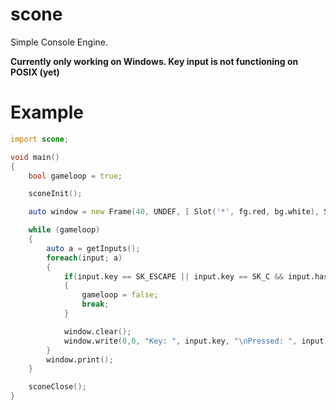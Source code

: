 # scone
Simple Console Engine.

**Currently only working on Windows. Key input is not functioning on POSIX (yet)**

# Example
```d
import scone;

void main()
{
    bool gameloop = true;

    sconeInit();

    auto window = new Frame(40, UNDEF, [ Slot('*', fg.red, bg.white), Slot('#', fg.white, bg.red), Slot(' ') ]);

    while (gameloop)
    {
        auto a = getInputs();
        foreach(input; a)
        {
            if(input.key == SK_ESCAPE || input.key == SK_C && input.hasControlKey(ControlKey.CTRL))
            {
                gameloop = false;
                break;
            }

            window.clear();
            window.write(0,0, "Key: ", input.key, "\nPressed: ", input.keyDown);
        }
        window.print();
    }

    sconeClose();
}
```
